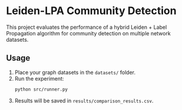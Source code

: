 # Leiden-LPA Community Detection

This project evaluates the performance of a hybrid Leiden + Label Propagation algorithm 
for community detection on multiple network datasets.

## Usage
1. Place your graph datasets in the `datasets/` folder.
2. Run the experiment:
    ```bash
    python src/runner.py
    ```
3. Results will be saved in `results/comparison_results.csv`.